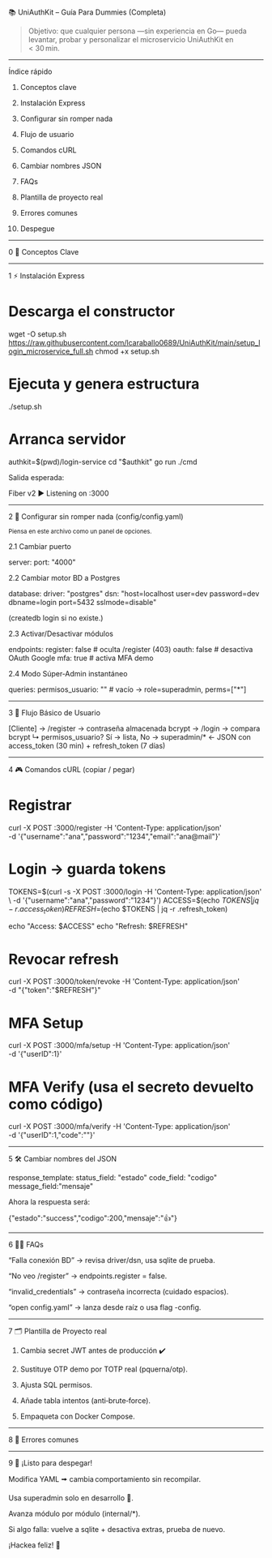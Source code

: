 📚 UniAuthKit – Guía Para Dummies (Completa)

> Objetivo: que cualquier persona —sin experiencia en Go— pueda levantar, probar y personalizar el microservicio UniAuthKit en < 30 min.




---

Índice rápido

1. Conceptos clave


2. Instalación Express


3. Configurar sin romper nada


4. Flujo de usuario


5. Comandos cURL


6. Cambiar nombres JSON


7. FAQs


8. Plantilla de proyecto real


9. Errores comunes


10. Despegue




---

0 🔰 Conceptos Clave


---

1 ⚡ Instalación Express

# Descarga el constructor
wget -O setup.sh https://raw.githubusercontent.com/lcaraballo0689/UniAuthKit/main/setup_login_microservice_full.sh
chmod +x setup.sh

# Ejecuta y genera estructura
./setup.sh

# Arranca servidor
authkit=$(pwd)/login-service
cd "$authkit"
go run ./cmd

Salida esperada:

Fiber v2 ▶ Listening on :3000


---

2 📝 Configurar sin romper nada (config/config.yaml)

<small>Piensa en este archivo como un panel de opciones.</small>

2.1 Cambiar puerto

server:
  port: "4000"

2.2 Cambiar motor BD a Postgres

database:
  driver: "postgres"
  dsn: "host=localhost user=dev password=dev dbname=login port=5432 sslmode=disable"

(createdb login si no existe.)

2.3 Activar/Desactivar módulos

endpoints:
  register: false  # oculta /register (403)
  oauth:    false  # desactiva OAuth Google
  mfa:      true   # activa MFA demo

2.4 Modo Súper‑Admin instantáneo

queries:
  permisos_usuario: ""   # vacío → role=superadmin, perms=["*"]


---

3 🔐 Flujo Básico de Usuario

[Cliente] → /register  → contraseña almacenada bcrypt
           → /login    → compara bcrypt
                  ↳ permisos_usuario?  Sí → lista, No → superadmin/*
           ← JSON con access_token (30 min) + refresh_token (7 días)


---

4 🎮 Comandos cURL (copiar / pegar)

# Registrar
curl -X POST :3000/register -H 'Content-Type: application/json' \
  -d '{"username":"ana","password":"1234","email":"ana@mail"}'

# Login → guarda tokens
TOKENS=$(curl -s -X POST :3000/login -H 'Content-Type: application/json' \
  -d '{"username":"ana","password":"1234"}')
ACCESS=$(echo $TOKENS | jq -r .access_token)
REFRESH=$(echo $TOKENS | jq -r .refresh_token)

echo "Access:  $ACCESS"
echo "Refresh: $REFRESH"

# Revocar refresh
curl -X POST :3000/token/revoke -H 'Content-Type: application/json' \
  -d "{\"token\":\"$REFRESH\"}"

# MFA Setup
curl -X POST :3000/mfa/setup -H 'Content-Type: application/json' \
  -d '{"userID":1}'

# MFA Verify (usa el secreto devuelto como código)
curl -X POST :3000/mfa/verify -H 'Content-Type: application/json' \
  -d '{"userID":1,"code":"<SECRET>"}'


---

5 🛠️ Cambiar nombres del JSON

response_template:
  status_field: "estado"
  code_field:   "codigo"
  message_field:"mensaje"

Ahora la respuesta será:

{"estado":"success","codigo":200,"mensaje":"👍"}


---

6 🧑‍🎓 FAQs

“Falla conexión BD” → revisa driver/dsn, usa sqlite de prueba.

“No veo /register” → endpoints.register = false.

“invalid_credentials” → contraseña incorrecta (cuidado espacios).

“open config.yaml” → lanza desde raíz o usa flag -config.



---

7 🗂️ Plantilla de Proyecto real

1. Cambia secret JWT antes de producción ✔️


2. Sustituye OTP demo por TOTP real (pquerna/otp).


3. Ajusta SQL permisos.


4. Añade tabla intentos (anti‑brute‑force).


5. Empaqueta con Docker Compose.




---

8 🚧 Errores comunes


---

9 🏁 ¡Listo para despegar!

Modifica YAML 🠚 cambia comportamiento sin recompilar.

Usa superadmin solo en desarrollo 🛑.

Avanza módulo por módulo (internal/*).


Si algo falla: vuelve a sqlite + desactiva extras, prueba de nuevo.

¡Hackea feliz! 🎉

